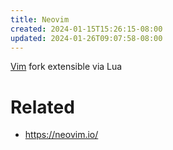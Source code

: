 ```yaml
---
title: Neovim
created: 2024-01-15T15:26:15-08:00
updated: 2024-01-26T09:07:58-08:00
---
```


[Vim](Vim.md) fork extensible via Lua

# Related

* https://neovim.io/
